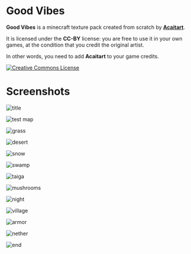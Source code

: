 # Good Vibes

**Good Vibes** is a minecraft texture pack created from scratch by **[Acaitart](https://www.instagram.com/acaitart/)**.

It is licensed under the **CC-BY** license: you are free to use it in your own games, at the condition that you credit the original artist.

In other words, you need to add **Acaitart** to your game credits.

<a rel="license" href="http://creativecommons.org/licenses/by/4.0/">
  <img alt="Creative Commons License" style="border-width:0" src="https://i.creativecommons.org/l/by/4.0/88x31.png" />
</a>

# Screenshots

![title](https://raw.githubusercontent.com/Phyronnaz/VoxelAssets/master/GoodVibes/screenshots/title.png)

![test map](https://raw.githubusercontent.com/Phyronnaz/VoxelAssets/master/GoodVibes/screenshots/qmagnet_test_map.png)

![grass](https://raw.githubusercontent.com/Phyronnaz/VoxelAssets/master/GoodVibes/screenshots/landscape_grass.png)

![desert](https://raw.githubusercontent.com/Phyronnaz/VoxelAssets/master/GoodVibes/screenshots/landscape_desert.png)

![snow](https://raw.githubusercontent.com/Phyronnaz/VoxelAssets/master/GoodVibes/screenshots/landscape_snow.png)

![swamp](https://raw.githubusercontent.com/Phyronnaz/VoxelAssets/master/GoodVibes/screenshots/landscape_swamp.png)

![taiga](https://raw.githubusercontent.com/Phyronnaz/VoxelAssets/master/GoodVibes/screenshots/landscape_taiga.png)

![mushrooms](https://raw.githubusercontent.com/Phyronnaz/VoxelAssets/master/GoodVibes/screenshots/landscape_mushrooms.png)

![night](https://raw.githubusercontent.com/Phyronnaz/VoxelAssets/master/GoodVibes/screenshots/night.png)

![village](https://raw.githubusercontent.com/Phyronnaz/VoxelAssets/master/GoodVibes/screenshots/village.png)

![armor](https://raw.githubusercontent.com/Phyronnaz/VoxelAssets/master/GoodVibes/screenshots/armor.png)

![nether](https://raw.githubusercontent.com/Phyronnaz/VoxelAssets/master/GoodVibes/screenshots/nether.png)

![end](https://raw.githubusercontent.com/Phyronnaz/VoxelAssets/master/GoodVibes/screenshots/end.png)
